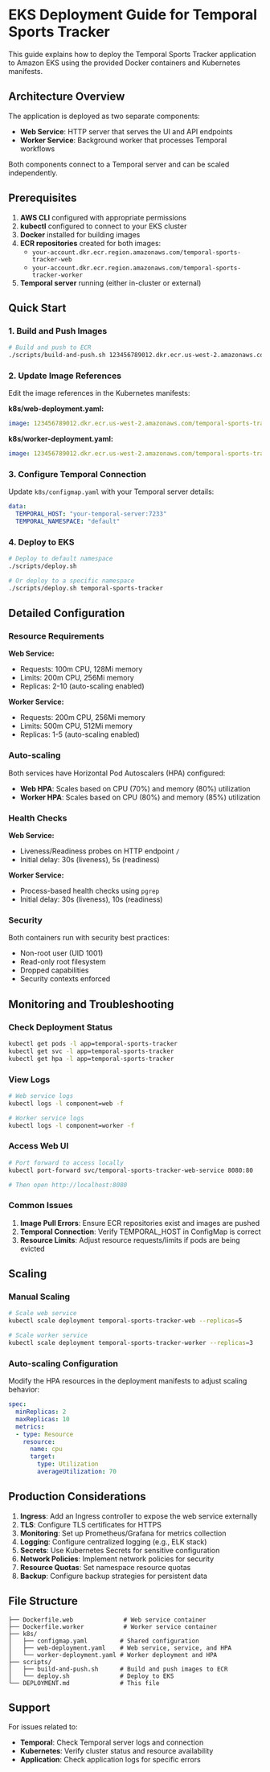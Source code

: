 # EKS Deployment Guide for Temporal Sports Tracker

This guide explains how to deploy the Temporal Sports Tracker application to Amazon EKS using the provided Docker containers and Kubernetes manifests.

## Architecture Overview

The application is deployed as two separate components:

- **Web Service**: HTTP server that serves the UI and API endpoints
- **Worker Service**: Background worker that processes Temporal workflows

Both components connect to a Temporal server and can be scaled independently.

## Prerequisites

1. **AWS CLI** configured with appropriate permissions
2. **kubectl** configured to connect to your EKS cluster
3. **Docker** installed for building images
4. **ECR repositories** created for both images:
   - `your-account.dkr.ecr.region.amazonaws.com/temporal-sports-tracker-web`
   - `your-account.dkr.ecr.region.amazonaws.com/temporal-sports-tracker-worker`
5. **Temporal server** running (either in-cluster or external)

## Quick Start

### 1. Build and Push Images

```bash
# Build and push to ECR
./scripts/build-and-push.sh 123456789012.dkr.ecr.us-west-2.amazonaws.com/temporal-sports-tracker latest
```

### 2. Update Image References

Edit the image references in the Kubernetes manifests:

**k8s/web-deployment.yaml:**
```yaml
image: 123456789012.dkr.ecr.us-west-2.amazonaws.com/temporal-sports-tracker-web:latest
```

**k8s/worker-deployment.yaml:**
```yaml
image: 123456789012.dkr.ecr.us-west-2.amazonaws.com/temporal-sports-tracker-worker:latest
```

### 3. Configure Temporal Connection

Update `k8s/configmap.yaml` with your Temporal server details:

```yaml
data:
  TEMPORAL_HOST: "your-temporal-server:7233"
  TEMPORAL_NAMESPACE: "default"
```

### 4. Deploy to EKS

```bash
# Deploy to default namespace
./scripts/deploy.sh

# Or deploy to a specific namespace
./scripts/deploy.sh temporal-sports-tracker
```

## Detailed Configuration

### Resource Requirements

**Web Service:**
- Requests: 100m CPU, 128Mi memory
- Limits: 200m CPU, 256Mi memory
- Replicas: 2-10 (auto-scaling enabled)

**Worker Service:**
- Requests: 200m CPU, 256Mi memory
- Limits: 500m CPU, 512Mi memory
- Replicas: 1-5 (auto-scaling enabled)

### Auto-scaling

Both services have Horizontal Pod Autoscalers (HPA) configured:

- **Web HPA**: Scales based on CPU (70%) and memory (80%) utilization
- **Worker HPA**: Scales based on CPU (80%) and memory (85%) utilization

### Health Checks

**Web Service:**
- Liveness/Readiness probes on HTTP endpoint `/`
- Initial delay: 30s (liveness), 5s (readiness)

**Worker Service:**
- Process-based health checks using `pgrep`
- Initial delay: 30s (liveness), 10s (readiness)

### Security

Both containers run with security best practices:
- Non-root user (UID 1001)
- Read-only root filesystem
- Dropped capabilities
- Security contexts enforced

## Monitoring and Troubleshooting

### Check Deployment Status

```bash
kubectl get pods -l app=temporal-sports-tracker
kubectl get svc -l app=temporal-sports-tracker
kubectl get hpa -l app=temporal-sports-tracker
```

### View Logs

```bash
# Web service logs
kubectl logs -l component=web -f

# Worker service logs
kubectl logs -l component=worker -f
```

### Access Web UI

```bash
# Port forward to access locally
kubectl port-forward svc/temporal-sports-tracker-web-service 8080:80

# Then open http://localhost:8080
```

### Common Issues

1. **Image Pull Errors**: Ensure ECR repositories exist and images are pushed
2. **Temporal Connection**: Verify TEMPORAL_HOST in ConfigMap is correct
3. **Resource Limits**: Adjust resource requests/limits if pods are being evicted

## Scaling

### Manual Scaling

```bash
# Scale web service
kubectl scale deployment temporal-sports-tracker-web --replicas=5

# Scale worker service
kubectl scale deployment temporal-sports-tracker-worker --replicas=3
```

### Auto-scaling Configuration

Modify the HPA resources in the deployment manifests to adjust scaling behavior:

```yaml
spec:
  minReplicas: 2
  maxReplicas: 10
  metrics:
  - type: Resource
    resource:
      name: cpu
      target:
        type: Utilization
        averageUtilization: 70
```

## Production Considerations

1. **Ingress**: Add an Ingress controller to expose the web service externally
2. **TLS**: Configure TLS certificates for HTTPS
3. **Monitoring**: Set up Prometheus/Grafana for metrics collection
4. **Logging**: Configure centralized logging (e.g., ELK stack)
5. **Secrets**: Use Kubernetes Secrets for sensitive configuration
6. **Network Policies**: Implement network policies for security
7. **Resource Quotas**: Set namespace resource quotas
8. **Backup**: Configure backup strategies for persistent data

## File Structure

```
├── Dockerfile.web              # Web service container
├── Dockerfile.worker           # Worker service container
├── k8s/
│   ├── configmap.yaml         # Shared configuration
│   ├── web-deployment.yaml    # Web service, service, and HPA
│   └── worker-deployment.yaml # Worker deployment and HPA
├── scripts/
│   ├── build-and-push.sh      # Build and push images to ECR
│   └── deploy.sh              # Deploy to EKS
└── DEPLOYMENT.md              # This file
```

## Support

For issues related to:
- **Temporal**: Check Temporal server logs and connection
- **Kubernetes**: Verify cluster status and resource availability
- **Application**: Check application logs for specific errors
